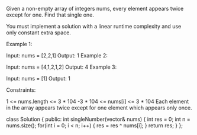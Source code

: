 Given a non-empty array of integers nums, every element appears twice except for one. Find that single one.

You must implement a solution with a linear runtime complexity and use only constant extra space.

 

Example 1:

Input: nums = [2,2,1]
Output: 1
Example 2:

Input: nums = [4,1,2,1,2]
Output: 4
Example 3:

Input: nums = [1]
Output: 1
 

Constraints:

1 <= nums.length <= 3 * 104
-3 * 104 <= nums[i] <= 3 * 104
Each element in the array appears twice except for one element which appears only once.


class Solution {
public:
    int singleNumber(vector<int>& nums) {
        int res = 0;
        int n = nums.size();
        for(int i = 0; i < n; i++)
        {
            res = res ^ nums[i];
        }
        return res;
    }
};